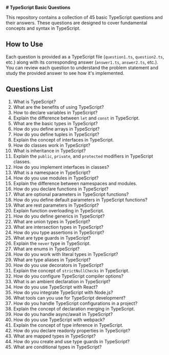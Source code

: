 **# TypeScript Basic Questions**

This repository contains a collection of 45 basic TypeScript questions and their answers. These questions are designed to cover fundamental concepts and syntax in TypeScript.

## How to Use

Each question is provided as a TypeScript file (`question1.ts`, `question2.ts`, etc.) along with its corresponding answer (`answer1.ts`, `answer2.ts`, etc.). You can review each question to understand the problem statement and study the provided answer to see how it's implemented.

## Questions List

1. What is TypeScript?
2. What are the benefits of using TypeScript?
3. How to declare variables in TypeScript?
4. Explain the difference between `let` and `const` in TypeScript.
5. What are the basic types in TypeScript?
6. How do you define arrays in TypeScript?
7. How do you define tuples in TypeScript?
8. Explain the concept of interfaces in TypeScript.
9. How do classes work in TypeScript?
10. What is inheritance in TypeScript?
11. Explain the `public`, `private`, and `protected` modifiers in TypeScript classes.
12. How do you implement interfaces in classes?
13. What is a namespace in TypeScript?
14. How do you use modules in TypeScript?
15. Explain the difference between namespaces and modules.
16. How do you declare functions in TypeScript?
17. What are optional parameters in TypeScript functions?
18. How do you define default parameters in TypeScript functions?
19. What are rest parameters in TypeScript?
20. Explain function overloading in TypeScript.
21. How do you define generics in TypeScript?
22. What are union types in TypeScript?
23. What are intersection types in TypeScript?
24. How do you type assertions in TypeScript?
25. What are type guards in TypeScript?
26. Explain the `never` type in TypeScript.
27. What are enums in TypeScript?
28. How do you work with literal types in TypeScript?
29. What are type aliases in TypeScript?
30. How do you use decorators in TypeScript?
31. Explain the concept of `strictNullChecks` in TypeScript.
32. How do you configure TypeScript compiler options?
33. What is an ambient declaration in TypeScript?
34. How do you use TypeScript with React?
35. How do you integrate TypeScript with Node.js?
36. What tools can you use for TypeScript development?
37. How do you handle TypeScript configurations in a project?
38. Explain the concept of declaration merging in TypeScript.
39. How do you handle async/await in TypeScript?
40. How do you use TypeScript with webpack?
41. Explain the concept of type inference in TypeScript.
42. How do you declare readonly properties in TypeScript?
43. What are mapped types in TypeScript?
44. How do you create and use type guards in TypeScript?
45. What are conditional types in TypeScript?

